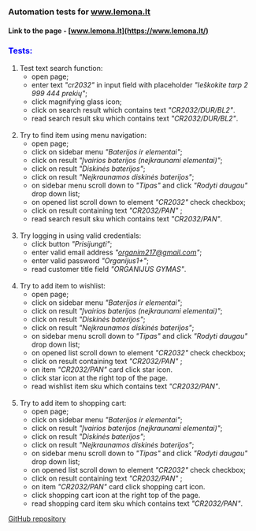 
### Automation tests for www.lemona.lt

#### Link to the page - [www.lemona.lt](https://www.lemona.lt/)


### <p style="color:blue;">Tests:
1. Test text search function:
    * open page;
    * enter text *"cr2032"* in input field with placeholder *"Ieškokite tarp 2 999 444 prekių"*;
    * click magnifying glass icon;
    * click on search result which contains text *"CR2032/DUR/BL2"*.
    * read search result sku which contains text *"CR2032/DUR/BL2"*.
      <br><br>
2. Try to find item using menu navigation:
    * open page;
    * click on sidebar menu *"Baterijos ir elementai"*;
    * click on result *"Įvairios baterijos (neįkraunami elementai)"*;
    * click on result *"Diskinės baterijos"*;
    * click on result *"Neįkraunamos diskinės baterijos"*;
    * on sidebar menu scroll down to  *"Tipas"* and click *"Rodyti daugau"* drop down list;
    * on opened list scroll down to element *"CR2032"* check checkbox;
    * click on result containing text *"CR2032/PAN"* ;
    * read search result sku which contains text *"CR2032/PAN"*.
      <br><br>
3. Try logging in using valid credentials:
    * click button *"Prisijungti"*;
    * enter valid email address *"organim217@gmail.com"*;
    * enter valid password *"Organijus1+"*;
    * read customer title field *"ORGANIJUS GYMAS"*.
      <br><br>
4. Try to add item to wishlist:
    * open page;
    * click on sidebar menu *"Baterijos ir elementai"*;
    * click on result *"Įvairios baterijos (neįkraunami elementai)"*;
    * click on result *"Diskinės baterijos"*;
    * click on result *"Neįkraunamos diskinės baterijos"*;
    * on sidebar menu scroll down to  *"Tipas"* and click *"Rodyti daugau"* drop down list;
    * on opened list scroll down to element *"CR2032"* check checkbox;
    * click on result containing text *"CR2032/PAN"* ;
    * on item *"CR2032/PAN"* card click star icon.
    * click star icon at the right top of the page.
    * read wishlist item sku which contains text *"CR2032/PAN"*.
      <br><br>
5. Try to add item to shopping cart:
    * open page;
    * click on sidebar menu *"Baterijos ir elementai"*;
    * click on result *"Įvairios baterijos (neįkraunami elementai)"*;
    * click on result *"Diskinės baterijos"*;
    * click on result *"Neįkraunamos diskinės baterijos"*;
    * on sidebar menu scroll down to  *"Tipas"* and click *"Rodyti daugau"* drop down list;
    * on opened list scroll down to element *"CR2032"* check checkbox;
    * click on result containing text *"CR2032/PAN"* ;
    * on item *"CR2032/PAN"* card click shopping cart icon.
    * click shopping cart icon at the right top of the page.
    * read shopping card item sku which contains text *"CR2032/PAN"*.


[GitHub repository](https://github.com/Dr-Brine/FinalTest.git)  
